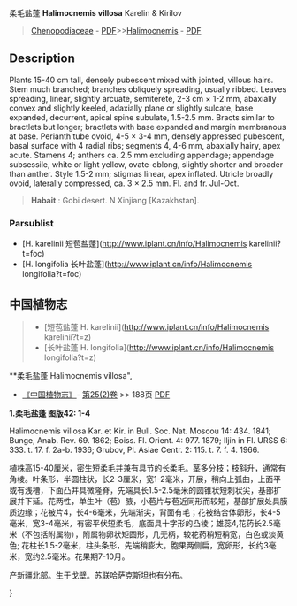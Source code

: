 柔毛盐蓬 **Halimocnemis villosa** Karelin & Kirilov

> [Chenopodiaceae](http://www.iplant.cn/info/Chenopodiaceae?t=foc) - [PDF](http://www.iplant.cn/foc/pdf/Chenopodiaceae.pdf)>>[Halimocnemis](http://www.iplant.cn/info/Halimocnemis?t=foc) - [PDF](http://www.iplant.cn/foc/pdf/Halimocnemis.pdf)

## Description

Plants 15-40 cm tall, densely pubescent mixed with jointed, villous hairs. Stem much branched; branches obliquely spreading, usually ribbed. Leaves spreading, linear, slightly arcuate, semiterete, 2-3 cm × 1-2 mm, abaxially convex and slightly keeled, adaxially plane or slightly sulcate, base expanded, decurrent, apical spine subulate, 1.5-2.5 mm. Bracts similar to bractlets but longer; bractlets with base expanded and margin membranous at base. Perianth tube ovoid, 4-5 × 3-4 mm, densely appressed pubescent, basal surface with 4 radial ribs; segments 4, 4-6 mm, abaxially hairy, apex acute. Stamens 4; anthers ca. 2.5 mm excluding appendage; appendage subsessile, white or light yellow, ovate-oblong, slightly shorter and broader than anther. Style 1.5-2 mm; stigmas linear, apex inflated. Utricle broadly ovoid, laterally compressed, ca. 3 × 2.5 mm. Fl. and fr. Jul-Oct.


> **Habait** : 
> Gobi desert. N Xinjiang [Kazakhstan].

### Parsublist

* [H.  karelinii  短苞盐蓬](http://www.iplant.cn/info/Halimocnemis karelinii?t=foc)
* [H.  longifolia  长叶盐蓬](http://www.iplant.cn/info/Halimocnemis longifolia?t=foc)

## 中国植物志

> * [短苞盐蓬  H.  karelinii](http://www.iplant.cn/info/Halimocnemis karelinii?t=z)
> * [长叶盐蓬  H.  longifolia](http://www.iplant.cn/info/Halimocnemis longifolia?t=z)


**柔毛盐蓬 Halimocnemis villosa",

* [《中国植物志》](http://www.iplant.cn/frps)- [第25(2)卷](http://www.iplant.cn/frps/vol/25(2)) >> 188页 [PDF](http://www.iplant.cn/frps/pdf/25(2)/188.pdf)


**1.柔毛盐蓬 图版42: 1-4**

Halimocnemis villosa Kar. et Kir. in Bull. Soc. Nat. Moscou 14: 434. 1841; Bunge, Anab. Rev. 69. 1862; Boiss. Fl. Orient. 4: 977. 1879; Iljin in Fl. URSS 6: 333. t. 17. f. 2a-b. 1936; Grubov, Pl. Asiae Centr. 2: 115. t. 7. f. 4. 1966.

植株高15-40厘米，密生短柔毛并兼有具节的长柔毛。茎多分枝；枝斜升，通常有角棱。叶条形，半圆柱状，长2-3厘米，宽1-2毫米，开展，稍向上弧曲，上面平或有浅槽，下面凸并具微隆脊，先端具长1.5-2.5毫米的圆锥状短刺状尖，基部扩展并下延。花两性，单生叶（苞）腋，小苞片与苞近同形而较短，基部扩展处具膜质边缘；花被片4，长4-6毫米，先端渐尖，背面有毛；花被结合体卵形，长4-5毫米，宽3-4毫米，有密平伏短柔毛，底面具十字形的凸棱；雄蕊4,花药长2.5毫米（不包括附属物），附属物卵状矩圆形，几无柄，较花药稍短稍宽，白色或淡黄色; 花柱长1.5-2毫米，柱头条形，先端稍膨大。胞果两侧扁，宽卵形，长约3毫米，宽约2.5毫米。花果期7-10月。

产新疆北部。生于戈壁。苏联哈萨克斯坦也有分布。

}